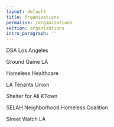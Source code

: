 ```yaml
---
layout: default
title: Organizations
permalink: /organizations
section: organizations
intro_paragraph: ''
---
```

DSA Los Angeles

Ground Game LA

Homeless Healthcare

LA Tenants Union

Shelter for All KTown

SELAH Neighborhood Homeless Coalition

Street Watch LA
